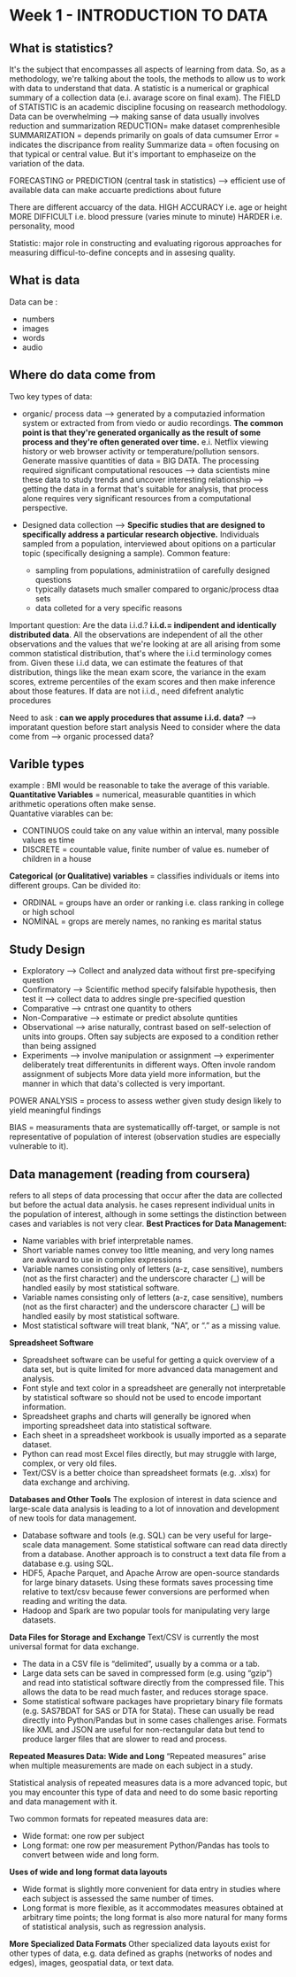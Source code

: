 # Week 1 - INTRODUCTION TO DATA
##  What is statistics?
It's the subject that encompasses all aspects of learning from data. So, as a methodology, we're talking about the tools, the methods to allow us to work with data to understand that data.
A statistic is a numerical or graphical summary of a collection data (e.i. avarage score on final exam).
The FIELD of STATISTIC is an academic discipline focusing on reasearch methodology.
Data can be overwhelming --> making sanse of data usually involves reduction and summarization
REDUCTION= make dataset comprenhesible
SUMMARIZATION = depends primarily on goals of data cumsumer
Error = indicates the discripance from reality
Summarize data = often focusing on that typical or central value. But it's important to emphaseize on the variation of the data.

FORECASTING or PREDICTION (central task in statistics) --> efficient use of available data can make accuarte predictions about future

There are different accuarcy of the data.
HIGH ACCURACY i.e. age or height
MORE DIFFICULT i.e. blood pressure (varies minute to minute)
HARDER i.e. personality, mood

Statistic: major role in constructing and evaluating rigorous approaches for measuring difficul-to-define concepts and in assesing quality.


## What is data
Data can be :
- numbers
- images
- words
- audio

## Where do data come from
Two key types of data:

- organic/ process data --> generated by a computazied information system or extracted from from viedo or audio recordings. __The common point is that they're generated organically as the result of some process and they're often generated over time.__ e.i. Netflix viewing history or web browser activity or temperature/pollution sensors. Generate massive quantities of data = BIG DATA. The processing required significant computational resouces --> data scientists mine these data to study trends and uncover interesting relationship --> getting the data in a format that's suitable for analysis, that process alone requires very significant resources from a computational perspective. 

- Designed data collection -->  __Specific studies that are designed to specifically address a particular research objective.__  Individuals sampled from a population, interviewed about opitions on a particular topic (specifically designing a sample). Common feature:
    - sampling from populations, administratiion of carefully designed questions
    - typically datasets much smaller compared to organic/process dtaa sets
    - data colleted for a very specific reasons 

Important question: Are the data i.i.d.? __i.i.d.= indipendent and identically distributed data__. All the observations are independent of all the other observations and the values that we're looking at are all arising from some common statistical distribution, that's where the i.i.d terminology comes from. Given these i.i.d data, we can estimate the features of that distribution, things like the mean exam score, the variance in the exam scores, extreme percentiles of the exam scores and then make inference about those features.
If data are not i.i.d., need difefrent analytic procedures


Need to ask : __can we apply procedures that assume i.i.d. data?__ --> imporatant question before start analysis
Need to consider where the data come from --> organic processed data?

## Varible types
example :
BMI  would be reasonable to take the average of this variable.
__Quantitative Variables__ = numerical, measurable quantities in which arithmetic operations often make sense.  
Quantative viarables can be:
- CONTINUOS could take on any value within an interval, many possible values es time 
- DISCRETE = countable value, finite number of value es. numeber of children in a house

__Categorical (or Qualitative) variables__ = classifies individuals or items into different groups. Can be divided ito:
- ORDINAL = groups have an order or ranking i.e. class ranking in college or high school
- NOMINAL = grops are merely names, no ranking es marital status

## Study Design
- Exploratory --> Collect and analyzed data without first pre-specifying question
- Confirmatory --> Scientific method specify falsifable hypothesis, then test it --> collect data to addres single pre-specified question
- Comparative --> cntrast one quantity to others
- Non-Comparative --> estimate or predict absolute quntities 
- Observational --> arise naturally, contrast based on self-selection of units into groups. Often say subjects are exposed to a condition rether than being assigned
- Experiments --> involve manipulation or assignment --> experimenter deliberately treat differentunits in different ways. Often invole random assignment of subjects 
More data yield more information, but the manner in which that data's collected is very important.

POWER ANALYSIS = process to assess wether given study design likely to yield meaningful findings

BIAS = measuraments thata are systematicallly off-target, or sample is not representative of population of interest (observation studies are especially vulnerable to it).

## Data management (reading from coursera)
 refers to all steps of data processing that occur after the data are collected but before the actual data analysis.
 he cases represent individual units in the population of interest, although in some settings the distinction between cases and variables is not very clear.
 __Best Practices for Data Management:__
 - Name variables with brief interpretable names.
 - Short variable names convey too little meaning, and very long names are awkward to use in complex expressions
 - Variable names consisting only of letters (a-z, case sensitive), numbers (not as the first character) and the underscore character (_) will be handled easily by most statistical software.
 - Variable names consisting only of letters (a-z, case sensitive), numbers (not as the first character) and the underscore character (_) will be handled easily by most statistical software.
 - Most statistical software will treat blank, “NA”, or “.” as a missing value.

 __Spreadsheet Software__
 - Spreadsheet software can be useful for getting a quick overview of a data set, but is quite limited for more advanced data management and analysis.
- Font style and text color in a spreadsheet are generally not interpretable by statistical software so should not be used to encode important information.
- Spreadsheet graphs and charts will generally be ignored when importing spreadsheet data into statistical software.
- Each sheet in a spreadsheet workbook is usually imported as a separate dataset.
- Python can read most Excel files directly, but may struggle with large, complex, or very old files.
- Text/CSV is a better choice than spreadsheet formats (e.g. .xlsx) for data exchange and archiving.

__Databases and Other Tools__
The explosion of interest in data science and large-scale data analysis is leading to a lot of innovation and development of new tools for data management.

- Database software and tools (e.g. SQL) can be very useful for large-scale data management. Some statistical software can read data directly from a database.  Another approach is to construct a text data file from a database e.g. using SQL.
- HDF5, Apache Parquet, and Apache Arrow are open-source standards for large binary datasets.  Using these formats saves processing time relative to text/csv because fewer conversions are performed when reading and writing the data. 
- Hadoop and Spark are two popular tools for manipulating very large datasets.

__Data Files for Storage and Exchange__
Text/CSV is currently the most universal format for data exchange.

- The data in a CSV file is “delimited”, usually by a comma or a tab.
- Large data sets can be saved in compressed form (e.g. using “gzip”) and read into statistical software directly from the compressed file.  This allows the data to be read much faster, and reduces storage space.
- Some statistical software packages have proprietary binary file formats (e.g. SAS7BDAT for SAS or DTA for Stata).  These can usually be read directly into Python/Pandas but in some cases challenges arise. Formats like XML and JSON are useful for non-rectangular data but tend to produce larger files that are slower to read and process.

__Repeated Measures Data: Wide and Long__
“Repeated measures” arise when multiple measurements are made on each subject in a study.

Statistical analysis of repeated measures data is a more advanced topic, but you may encounter this type of data and need to do some basic reporting and data management with it.

Two common formats for repeated measures data are:
- Wide format: one row per subject
- Long format: one row per measurement
Python/Pandas has tools to convert between wide and long form.

__Uses of wide and long format data layouts__

- Wide format is slightly more convenient for data entry in studies where each subject is assessed the same number of times.
- Long format is more flexible, as it accommodates measures obtained at arbitrary time points; the long format is also more natural for many forms of statistical analysis, such as regression analysis.

__More Specialized Data Formats__
Other specialized data layouts exist for other types of data, e.g. data defined as graphs (networks of nodes and edges), images, geospatial data, or text data.